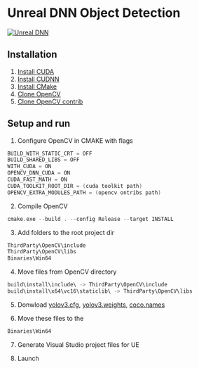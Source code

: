 # Unreal DNN Object Detection
[![Unreal DNN](http://pic.20secondstosun.com/coverunrealdnn.png)](https://www.youtube.com/watch?v=nMUEpjb18Gc)

## Installation
1. [Install CUDA](https://docs.nvidia.com/cuda/cuda-installation-guide-microsoft-windows/index.html#installing-cuda-development-tools)
2. [Install CUDNN](https://developer.nvidia.com/cudnn)
3. [Install CMake](https://cmake.org/download/)
4. [Clone OpenCV](https://github.com/opencv/opencv)
5. [Clone OpenCV contrib](https://github.com/opencv/opencv_contrib)

## Setup and run
1. Configure OpenCV in CMAKE with flags
```c++
BUILD_WITH_STATIC_CRT = OFF
BUILD_SHARED_LIBS = OFF
WITH_CUDA = ON
OPENCV_DNN_CUDA = ON
CUDA_FAST_MATH = ON 
CUDA_TOOLKIT_ROOT_DIR = (cuda toolkit path)
OPENCV_EXTRA_MODULES_PATH = (opencv ontribs path) 
```

2. Compile OpenCV
```c++
cmake.exe --build . --config Release --target INSTALL
```

3. Add folders to the root project dir
```c++
ThirdParty\OpenCV\include
ThirdParty\OpenCV\libs
Binaries\Win64
```

4. Move files from OpenCV directory
```c++
build\install\include\ -> ThirdParty\OpenCV\include
build\install\x64\vc16\staticlib\ -> ThirdParty\OpenCV\libs
```

5. Donwload [yolov3.cfg](https://github.com/pjreddie/darknet/blob/master/cfg/yolov3.cfg), [yolov3.weights](https://pjreddie.com/media/files/yolov3.weights), [coco.names](https://github.com/pjreddie/darknet/blob/master/data/coco.names)

6. Move these files to the 
```c++
Binaries\Win64
```

7. Generate Visual Studio project files for UE

8. Launch
